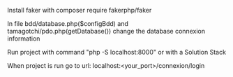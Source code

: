 Install faker with composer require fakerphp/faker 

In file bdd/database.php($configBdd) and tamagotchi/pdo.php(getDatabase()) change the database connexion information

Run project with command "php -S localhost:8000" or with a Solution Stack

When project is run go to url: localhost:<your_port>/connexion/login

